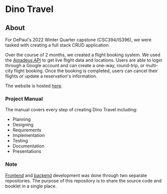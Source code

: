 # Dino Travel

## About

For DePaul's 2022 Winter Quarter capstone (CSC394/IS396), we were tasked with creating a full stack CRUD application.

Over the course of 2 months, we created a flight booking system. We used the [Amadeus API](https://developers.amadeus.com/) to get live flight data and locations. Users are able to login through a Google account and can create a one-way, round-trip, or multi-city flight booking. Once the booking is completed, users can cancel their flights or update a reservation's information. 

The website is hosted [here](https://daniel-mccarthy.github.io/DinoTravelFrontend/).

### Project Manual

The manual covers every step of creating Dino Travel including:

-   Planning
-   Designing
-   Requirements
-   Implementation
-   Testing
-   Documentation
-   Presentations

### Note

[Frontend](https://github.com/Daniel-McCarthy/DinoTravelFrontend) and [backend](https://github.com/DPUPurpleDinos/dino-travel) development was done through two separate repositories. The purpose of this repository is to share the source code and booklet in a single place.
